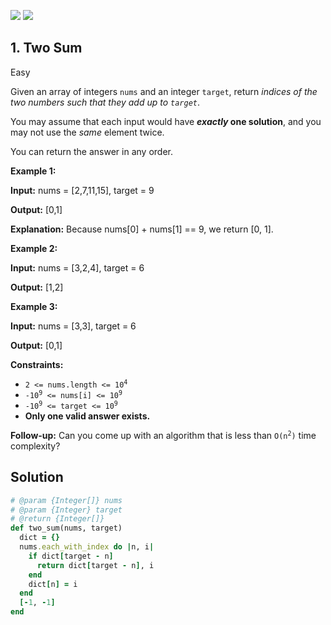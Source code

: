 [![](https://img.shields.io/github/stars/javadev/LeetCode-in-All?label=Stars&style=flat-square)](https://github.com/javadev/LeetCode-in-All)
[![](https://img.shields.io/github/forks/javadev/LeetCode-in-All?label=Fork%20me%20on%20GitHub%20&style=flat-square)](https://github.com/javadev/LeetCode-in-All/fork)

## 1\. Two Sum

Easy

Given an array of integers `nums` and an integer `target`, return _indices of the two numbers such that they add up to `target`_.

You may assume that each input would have **_exactly_ one solution**, and you may not use the _same_ element twice.

You can return the answer in any order.

**Example 1:**

**Input:** nums = [2,7,11,15], target = 9

**Output:** [0,1]

**Explanation:** Because nums[0] + nums[1] == 9, we return [0, 1]. 

**Example 2:**

**Input:** nums = [3,2,4], target = 6

**Output:** [1,2] 

**Example 3:**

**Input:** nums = [3,3], target = 6

**Output:** [0,1] 

**Constraints:**

*   <code>2 <= nums.length <= 10<sup>4</sup></code>
*   <code>-10<sup>9</sup> <= nums[i] <= 10<sup>9</sup></code>
*   <code>-10<sup>9</sup> <= target <= 10<sup>9</sup></code>
*   **Only one valid answer exists.**

**Follow-up:** Can you come up with an algorithm that is less than <code>O(n<sup>2</sup>)</code> time complexity?

## Solution

```ruby
# @param {Integer[]} nums
# @param {Integer} target
# @return {Integer[]}
def two_sum(nums, target)
  dict = {}
  nums.each_with_index do |n, i|
    if dict[target - n]
      return dict[target - n], i
    end
    dict[n] = i
  end
  [-1, -1]
end
```
